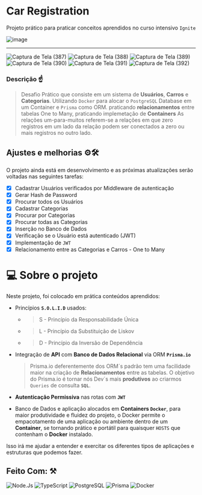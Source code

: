 # Car Registration
Projeto prático para praticar conceitos aprendidos no curso intensivo `Ignite`

![image](https://user-images.githubusercontent.com/77081114/168168815-c9362e67-f907-4f29-af7e-4b3887806bfc.png)
<hr>

![Captura de Tela (387)](https://user-images.githubusercontent.com/77081114/167625935-7ff9257e-6046-4302-bd72-694c458c7bdc.png)
![Captura de Tela (388)](https://user-images.githubusercontent.com/77081114/167625944-0ad718ca-f4a4-4417-8f96-2edc34d4f907.png)
![Captura de Tela (389)](https://user-images.githubusercontent.com/77081114/167625946-b1c508a6-02d0-4c54-b50b-ff473752dd18.png)
![Captura de Tela (390)](https://user-images.githubusercontent.com/77081114/167625947-6713a638-81c0-48ce-a025-ed7abe5eaf4f.png)
![Captura de Tela (391)](https://user-images.githubusercontent.com/77081114/167625949-3eba9c64-d5ff-44f0-818d-fea4948de2cb.png)
![Captura de Tela (392)](https://user-images.githubusercontent.com/77081114/167625951-ed1556a9-7ded-420f-90ad-82fdbbc4b187.png)

### Descrição ☝
> Desafio Prático
> que consiste em um sistema de **Usuários**, **Carros** e **Categorias**. Utilizando `Docker` para alocar o `PostgreSQL` Database em um Container e  `Prisma` como ORM.
> praticando **relacionamentos** entre tabelas One to Many, praticando implemetação de **Containers**
> As relações um-para-muitos referem-se a relações em que zero registros em um lado da relação podem ser conectados a zero ou mais registros no outro lado.


## Ajustes e melhorias ⚙🛠

O projeto ainda está em desenvolvimento e as próximas atualizações serão voltadas nas seguintes tarefas:

- [x] Cadastrar Usuários verificados por Middleware de autenticação
- [x] Gerar Hash de Password
- [x] Procurar todos os Usuários
- [x] Cadastrar Categorias
- [x] Procurar por Categorias
- [x] Procurar todas as Categorias
- [x] Inserção no Banco de Dados
- [x] Verificação se o Usuário está autenticado (JWT)
- [x] Implementação de `JWT`
- [x] Relacionamento entre as Categorias e Carros - One to Many

# 💻 Sobre o projeto

Neste projeto, foi colocado em prática conteúdos aprendidos:

- Princípios **`S.O.L.I.D`** usados:

  -   > S - Princípio da Responsabilidade Única
  -   > L - Princípio da Substituição de Liskov
  -   > D - Princípio da Inversão de Dependência
 
- Integração de **API** com **Banco de Dados Relacional** via ORM **`Prisma.io`**
  > Prisma.io deferentemente dos ORM´s padrão tem uma facilidade maior na criação de **Relacionamentos** entre as tabelas. O objetivo do Prisma.io é tornar nós Dev´s mais **produtivos** ao criarmos `Queries` de consulta **`SQL`**.
- **Autenticação Permissiva** nas rotas com **`JWT`**
- Banco de Dados e aplicação alocados em  **Containers `Docker`**, para maior produtividade e fluidez do projeto, o Docker permite o empacotamento de uma aplicação ou ambiente dentro de um **Container**, se tornando prático e portátil para quaisquer `HOSTS` que contenham o **Docker** instalado.

Isso irá me ajudar a entender e exercitar os diferentes tipos de aplicações e estruturas que podemos fazer.

## Feito Com: ⚒
![Node.Js](https://img.shields.io/badge/Node.js-52b788?style=for-the-badge&logo=node.js&logoColor=white)
![TypeScript](https://img.shields.io/badge/TypeScript-00b4d8?style=for-the-badge&logo=typescript&logoColor=white)
![PostgreSQL](https://img.shields.io/badge/PostgreSQL-316192?style=for-the-badge&logo=postgresql&logoColor=white)
![Prisma](https://img.shields.io/badge/Prisma-0a9396?style=for-the-badge&logo=prisma&logoColor=white)
![Docker](https://img.shields.io/badge/Docker-2496ED?style=for-the-badge&logo=docker&logoColor=white)



